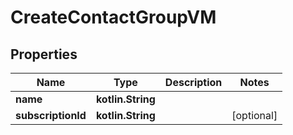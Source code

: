 
# CreateContactGroupVM

## Properties
Name | Type | Description | Notes
------------ | ------------- | ------------- | -------------
**name** | **kotlin.String** |  | 
**subscriptionId** | **kotlin.String** |  |  [optional]



